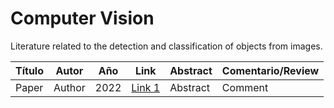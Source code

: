 # Computer Vision

Literature related to the detection and classification of objects from images.

| Título | Autor | Año | Link | Abstract | Comentario/Review |
|--------|-------|-----|------|----------|-------------------|
| Paper | Author | 2022| [Link 1](URL_del_paper_1) | Abstract | Comment |